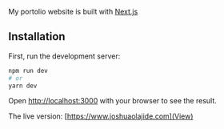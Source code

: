 My portolio website is built with [Next.js](https://nextjs.org/)

## Installation

First, run the development server:

```bash
npm run dev
# or
yarn dev
```

Open [http://localhost:3000](http://localhost:3000) with your browser to see the result.

The live version: [https://www.joshuaolajide.com](View)

